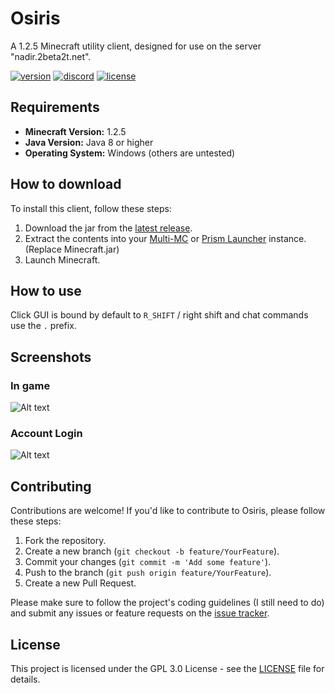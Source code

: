 # Osiris
A 1.2.5 Minecraft utility client, designed for use on the server "nadir.2beta2t.net".

[![version](https://img.shields.io/badge/release-1.0.0-green.svg)](https://github.com/qe7/Osiris/releases/tag/1.0.0)
[![discord](https://img.shields.io/badge/Discord-join-7289DA.svg)](https://discord.gg/wkMNNMJFp4)
[![license](https://img.shields.io/badge/License-GPL_3.0-blue.svg)](https://github.com/qe7/Osiris/blob/main/LICENSE)

## Requirements

- **Minecraft Version:** 1.2.5
- **Java Version:** Java 8 or higher
- **Operating System:** Windows (others are untested)

## How to download

To install this client, follow these steps:

1. Download the jar from the [latest release](https://github.com/qe7/Osiris/releases/tag/1.0.0).
2. Extract the contents into your [Multi-MC](https://multimc.org/) or [Prism Launcher](https://prismlauncher.org/) instance. (Replace Minecraft.jar)
3. Launch Minecraft.

## How to use

Click GUI is bound by default to `R_SHIFT` / right shift and chat commands use the `.` prefix.

## Screenshots

### In game
![Alt text](https://raw.githubusercontent.com/qe7/Osiris/main/readme/in_game.png)

### Account Login
![Alt text](https://raw.githubusercontent.com/qe7/Osiris/main/readme/acc_login.png)

## Contributing

Contributions are welcome! If you'd like to contribute to Osiris, please follow these steps:

1. Fork the repository.
2. Create a new branch (`git checkout -b feature/YourFeature`).
3. Commit your changes (`git commit -m 'Add some feature'`).
4. Push to the branch (`git push origin feature/YourFeature`).
5. Create a new Pull Request.

Please make sure to follow the project's coding guidelines (I still need to do) and submit any issues or feature requests on the [issue tracker](https://github.com/qe7/Osiris/issues).

## License

This project is licensed under the GPL 3.0 License - see the [LICENSE](https://github.com/qe7/Osiris/blob/main/LICENSE) file for details.
